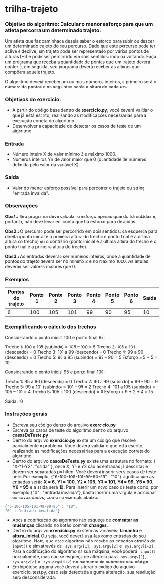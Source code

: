 # trilha-trajeto
### Objetivo do algoritmo: Calcular o menor esforço para que um atleta percorra um determinado trajeto. 
Um atleta que faz caminhada deseja saber o esforço para subir ou descer um determinado trajeto do seu percurso. Dado que este percurso pode ter aclive e declive, um trajeto pode ser representado por vários pontos de alturas (Hi) e pode ser percorrido em dois sentidos: indo ou voltando. Faça um programa que receba a quantidade de pontos que um trajeto deverá conter e, em seguida, seu programa deverá receber as alturas que compõem aquele trajeto.

O algoritmo deverá receber um ou mais números inteiros, o primeiro será o número de pontos e os seguintes serão a altura de cada um. 

### Objetivos do exercicio:
- A partir do código base dentro de **exercicio.py**, você deverá validar o que já está escrito, realizando as modificações necessárias para a execução correta do algoritmo.
- Desenvolver a capacidade de detectar os casos de teste de um algoritmo

### Entrada
- Número inteiro X de valor mínimo 2 e máximo 1000.
- Numeros inteiros Yn de valor maior que 0 (quantidade de números definida pelo valor da variável X). 

### Saída
- Valor do menor esforço possível para percorrer o trajeto ou string "entrada invalida".

### Observações
**Obs1.:** Seu programa deve calcular o esforço apenas quando há subidas e, portanto, não deve levar em conta que há esforço para descidas. 

**Obs2.:** O percurso pode ser percorrido em dois sentidos: da esquerda para direita (ponto inicial é a primeira altura do trecho e ponto final é a última altura do trecho) ou o contrário (ponto inicial é a última altura do trecho e o ponto final é a primeira altura do trecho).

**Obs3.:** As entradas deverão ser números inteiros, onde a quantidade de pontos do trajeto deverá ser no mínimo 2 e no máximo 1000.  As alturas deverão ser valores maiores que 0.

### Exemplos
| Pontos do trajeto | Ponto 1 | Ponto 2 | Ponto 3 | Ponto 4 | Ponto 5 | Ponto 6 | Saída |
| ------ | ------ | ------ | ------ | ------ | ------ | ------ | ------ |
| 6 | 100 | 105 | 101 | 99 | 90 | 95 | 10 |

### Exemplificando o cálculo dos trechos

Considerando o ponto inicial 100 e ponto final 95:

Trecho 1: 100 a 105 (subindo) = 105 – 100 = 5
Trecho 2: 105 a 101 (descendo) = 0
Trecho 3: 101 a 99 (descendo) = 0
Trecho 4: 99 a 90 (descendo) = 0
Trecho 5: 90 a 95 (subindo) = 95 – 90 = 5
Esforço = 5 + 5 = 10

Considerando o ponto inicial 95 e ponto final 100:

Trecho 1: 95 a 90 (descendo) = 0
Trecho 2: 90 a 99 (subindo) = 99 – 90 = 9
Trecho 3: 99 a 101 (subindo) = 101 – 99 = 2
Trecho 4: 101 a 105 (subindo) = 105 – 101 = 4
Trecho 5: 105 a 100 (descendo) = 0
Esforço = 9 + 2 + 4 = 15

Saída: 10

### Instruções gerais
- Escreva seu código dentro do arquivo **exercicio.py**
- Escreva os casos de teste do algoritmo dentro do arquivo **casosDeTeste.py**
- Dentro do arquivo **exercicio.py** existe um código que resolve parcialmente o problema. Vocé deverá validar o que está escrito, realizando as modificações necessárias para a execução correta do algoritmo.
- Dentro do arquivo **casosDeTeste.py** existe uma estrutura no formato: { "X-Y1-Y2": "saida" }, onde X, Y1 e Y2 são as entradas já descritas e devem ser separadas po hífen. Você deverá inserir seus casos de teste nele. Por exemplo, {"6-100-105-101-99-90-95" : "10"} significa que as entradas serão **X = 6**, **Y1 = 100**, **Y2 = 105**, **Y3 = 101**, **Y4 = 99**, **Y5 = 90**, **Y6 = 95** e a saida será **10**. Para inserir um novo caso de teste como, por exemplo,{"0" : "entrada invalida"}, basta inserir uma virgula e adicionar os novos dados, como no exemplo abaixo:
```sh
{"6-100-105-101-99-90-95" : "10",
"0" : "entrada invalida"}
```
- Após a codificação do algoritmo não esqueça de **commitar as mudanças** clicando no botão commit **changes**.
- Dentro do arquivo **exercicio.py** existem as variáveis: **tamanho** e **altura_inicial**. Ou seja, você deverá usa-las como entradas do seu algoritmo. Note, que esse algoritmo não recebe as entradas através do ``` input()``` e sim através de ``` sys.argv[1]```, ``` sys.argv[2]``` e ``` sys.argv[i+2]```. Para a codificação do algoritmo na sua máquina, você poderá ``` input()``` normalmente, mas não se esqueça de altera-lo para ``` sys.argv[1]```, ``` sys.argv[2]``` e ``` sys.argv[i+2]``` no momento de submeter seu código.
- Em hipótese alguma você deverá alterar o código do arquivo exercicio_test.py, caso seja detectada alguma alteração, sua resolução será desconsiderada.

